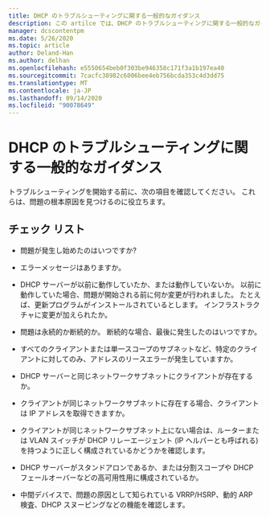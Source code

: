 ```yaml
---
title: DHCP のトラブルシューティングに関する一般的なガイダンス
description: この artilce では、DHCP のトラブルシューティングに関する一般的なガイダンスについて説明します。
manager: dcscontentpm
ms.date: 5/26/2020
ms.topic: article
author: Deland-Han
ms.author: delhan
ms.openlocfilehash: e5550654beb0f303be946358c171f3a1b197ea40
ms.sourcegitcommit: 7cacfc38982c6006bee4eb756bcda353c4d3dd75
ms.translationtype: MT
ms.contentlocale: ja-JP
ms.lasthandoff: 09/14/2020
ms.locfileid: "90078649"
---
```

# <a name="general-guidance-to-troubleshoot-dhcp"></a>DHCP のトラブルシューティングに関する一般的なガイダンス

トラブルシューティングを開始する前に、次の項目を確認してください。 これらは、問題の根本原因を見つけるのに役立ちます。

## <a name="checklist"></a>チェック リスト

  - 問題が発生し始めたのはいつですか?

  - エラーメッセージはありますか。

  - DHCP サーバーが以前に動作していたか、または動作していないか。
    以前に動作していた場合、問題が開始される前に何か変更が行われました。 たとえば、更新プログラムがインストールされているとします。 インフラストラクチャに変更が加えられたか。

  - 問題は永続的か断続的か。 断続的な場合、最後に発生したのはいつですか。

  - すべてのクライアントまたは単一スコープのサブネットなど、特定のクライアントに対してのみ、アドレスのリースエラーが発生していますか。

  - DHCP サーバーと同じネットワークサブネットにクライアントが存在するか。

  - クライアントが同じネットワークサブネットに存在する場合、クライアントは IP アドレスを取得できますか。

  - クライアントが同じネットワークサブネット上にない場合は、ルーターまたは VLAN スイッチが DHCP リレーエージェント (IP ヘルパーとも呼ばれる) を持つように正しく構成されているかどうかを確認します。

  - DHCP サーバーがスタンドアロンであるか、または分割スコープや DHCP フェールオーバーなどの高可用性用に構成されているか。

  - 中間デバイスで、問題の原因として知られている VRRP/HSRP、動的 ARP 検査、DHCP スヌーピングなどの機能を確認します。
